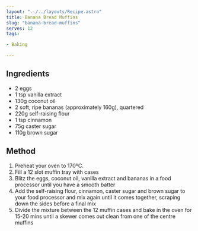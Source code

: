 ```yaml
---
layout: "../../layouts/Recipe.astro"
title: Banana Bread Muffins
slug: "banana-bread-muffins"
serves: 12
tags:

- Baking

---
```


## Ingredients

- 2 eggs
- 1 tsp vanilla extract
- 130g coconut oil
- 2 soft, ripe bananas (approximately 160g), quartered
- 220g self-raising flour
- 1 tsp cinnamon
- 75g caster sugar
- 110g brown sugar

## Method

1. Preheat your oven to 170ºC.
2. Fill a 12 slot muffin tray with cases
3. Blitz the eggs, coconut oil, vanilla extract and bananas in a food processor until you have a smooth batter
4. Add the self-raising flour, cinnamon, caster sugar and brown sugar to your food processor and mix again until it
   comes together, scraping down the sides before a final mix
5. Divide the mixture between the 12 muffin cases and bake in the oven for 15-20 mins until a skewer comes out clean
   from one of the centre muffins
